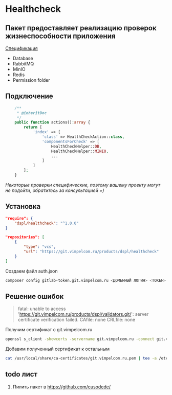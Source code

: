 # Healthсheck

## Пакет предоставляет реализацию проверок жизнеспособности приложения
[Спецификация](https://confluence.veon.com/pages/viewpage.action?pageId=173167558)

- Database
- RabbitMQ
- MinIO
- Redis
- Permission folder

## Подключение

```php
	/**
	 * @inheritDoc
	 */
	public function actions():array {
		return [
			'index' => [
				'class' => HealthCheckAction::class,
				'componentsForCheck' => [
					HealthCheckHelper::DB,
					HealthCheckHelper::MINIO,
					...
				]
			]
		];
	}
```

_Некоторые проверки специфические, поэтому вашему проекту могут не подойти, обратитесь за консультацией =)_

## Установка

```json
"require": {
    "dspl/healthcheck": "^1.0.0"
}
```

```json
"repositories": [
    {
        "type": "vcs",
        "url": "https://git.vimpelcom.ru/products/dspl/healthcheck"
    }
]
```

Создаем файл auth.json

```bash
composer config gitlab-token.git.vimpelcom.ru <ДОМЕННЫЙ ЛОГИН> <ТОКЕН>
```

## Решение ошибок

> fatal: unable to access 'https://git.vimpelcom.ru/products/dspl/validators.git/': server certificate verification failed. CAfile: none CRLfile: none

Получим сертификат с git.vimpelcom.ru

```bash
openssl s_client -showcerts -servername git.vimpelcom.ru -connect git.vimpelcom.ru:443 </dev/null 2>/dev/null | sed -n -e '/BEGIN\ CERTIFICATE/,/END\ CERTIFICATE/ p'  > /usr/local/share/ca-certificates/git.vimpelcom.ru.pem
```

Добавим полученный сертификат к остальным

```bash
cat /usr/local/share/ca-certificates/git.vimpelcom.ru.pem | tee -a /etc/ssl/certs/ca-certificates.crt
```


## todo лист

1) Пилить пакет в https://github.com/cusodede/
